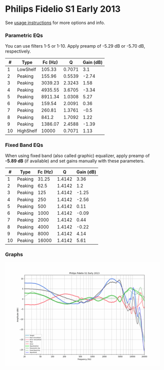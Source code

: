 # Philips Fidelio S1 Early 2013
See [usage instructions](https://github.com/jaakkopasanen/AutoEq#usage) for more options and info.

### Parametric EQs
You can use filters 1-5 or 1-10. Apply preamp of -5.29 dB or -5.70 dB, respectively.

|   # | Type      |   Fc (Hz) |      Q |   Gain (dB) |
|-----|-----------|-----------|--------|-------------|
|   1 | LowShelf  |    105.33 | 0.7071 |        3.1  |
|   2 | Peaking   |    155.96 | 0.5539 |       -2.74 |
|   3 | Peaking   |   3039.23 | 2.3243 |        1.58 |
|   4 | Peaking   |   4935.55 | 3.6705 |       -3.34 |
|   5 | Peaking   |   8911.34 | 1.0308 |        5.27 |
|   6 | Peaking   |    159.54 | 2.0091 |        0.36 |
|   7 | Peaking   |    260.81 | 1.3761 |       -0.5  |
|   8 | Peaking   |    841.2  | 1.7092 |        1.22 |
|   9 | Peaking   |   1386.07 | 2.4588 |       -1.39 |
|  10 | HighShelf |  10000    | 0.7071 |        1.13 |

### Fixed Band EQs
When using fixed band (also called graphic) equalizer, apply preamp of **-5.89 dB** (if available) and set gains manually with these parameters.

|   # | Type    |   Fc (Hz) |      Q |   Gain (dB) |
|-----|---------|-----------|--------|-------------|
|   1 | Peaking |     31.25 | 1.4142 |        3.36 |
|   2 | Peaking |     62.5  | 1.4142 |        1.2  |
|   3 | Peaking |    125    | 1.4142 |       -1.25 |
|   4 | Peaking |    250    | 1.4142 |       -2.56 |
|   5 | Peaking |    500    | 1.4142 |        0.11 |
|   6 | Peaking |   1000    | 1.4142 |       -0.09 |
|   7 | Peaking |   2000    | 1.4142 |        0.44 |
|   8 | Peaking |   4000    | 1.4142 |       -0.22 |
|   9 | Peaking |   8000    | 1.4142 |        4.14 |
|  10 | Peaking |  16000    | 1.4142 |        5.61 |

### Graphs
![](./Philips%20Fidelio%20S1%20Early%202013.png)
